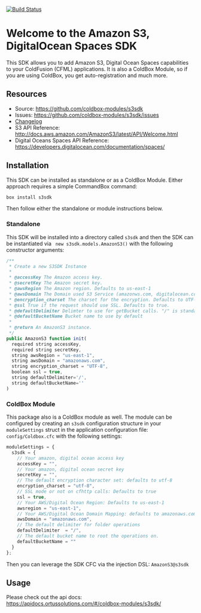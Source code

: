 [![Build Status](https://travis-ci.org/coldbox-modules/s3sdk.svg?branch=master)](https://travis-ci.org/coldbox-modules/s3sdk)

# Welcome to the Amazon S3, DigitalOcean Spaces SDK

This SDK allows you to add Amazon S3, Digital Ocean Spaces capabilities to your ColdFusion (CFML) applications. It is also a ColdBox Module, so if you are using ColdBox, you get auto-registration and much more.

## Resources

* Source: https://github.com/coldbox-modules/s3sdk
* Issues: https://github.com/coldbox-modules/s3sdk/issues
* [Changelog](changelog.md)
* S3 API Reference: http://docs.aws.amazon.com/AmazonS3/latest/API/Welcome.html
* Digital Oceans Spaces API Reference: https://developers.digitalocean.com/documentation/spaces/

## Installation

This SDK can be installed as standalone or as a ColdBox Module.  Either approach requires a simple CommandBox command:

```bash
box install s3sdk
```

Then follow either the standalone or module instructions below.

### Standalone

This SDK will be installed into a directory called `s3sdk` and then the SDK can be instantiated via ` new s3sdk.models.AmazonS3()` with the following constructor arguments:

```js
/**
 * Create a new S3SDK Instance
 *
 * @accessKey The Amazon access key.
 * @secretKey The Amazon secret key.
 * @awsRegion The Amazon region. Defaults to us-east-1
 * @awsDomain The Domain used S3 Service (amazonws.com, digitalocean.com). Defaults to amazonws.com
 * @encryption_charset The charset for the encryption. Defaults to UTF-8.
 * @ssl True if the request should use SSL. Defaults to true.
 * @defaultDelimiter Delimter to use for getBucket calls. "/" is standard to treat keys as file paths
 * @defaultBucketName Bucket name to use by default
 *
 * @return An AmazonS3 instance.
 */
public AmazonS3 function init(
  required string accessKey,
  required string secretKey,
  string awsRegion = "us-east-1",
  string awsDomain = "amazonaws.com",
  string encryption_charset = "UTF-8",
  boolean ssl = true,
  string defaultDelimiter='/',
  string defaultBucketName=''
)
```

### ColdBox Module

This package also is a ColdBox module as well.  The module can be configured by creating an `s3sdk` configuration structure in your `moduleSettings` struct in the application configuration file: `config/Coldbox.cfc` with the following settings:

```js
moduleSettings = {
  s3sdk = {
    // Your amazon, digital ocean access key
    accessKey = "",
    // Your amazon, digital ocean secret key
    secretKey = "",
    // The default encryption character set: defaults to utf-8
    encryption_charset = "utf-8",
    // SSL mode or not on cfhttp calls: Defaults to true
    ssl = true,
    // Your AWS/Digital Ocean Region: Defaults to us-east-1
    awsregion = "us-east-1",
    // Your AWS/Digital Ocean Domain Mapping: defaults to amazonaws.com
    awsDomain = "amazonaws.com",
    // The default delimiter for folder operations
    defaultDelimiter  = "/",
    // The default bucket name to root the operations on.
    defaultBucketName = ""
  }
};
```

Then you can leverage the SDK CFC via the injection DSL: `AmazonS3@s3sdk`

## Usage

Please check out the api docs: https://apidocs.ortussolutions.com/#/coldbox-modules/s3sdk/
